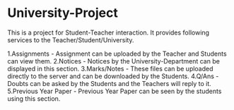 # University-Project

This is a project for Student-Teacher interaction.
It provides following services to the Teacher/Student/University.

1.Assignments - Assignment can be uploaded by the Teacher and Students can view them.
2.Notices - Notices by the University-Department can be displayed in this section.
3.Marks/Notes - These files can be uploaded directly to the server and can be downloaded by the Students.
4.Q/Ans - Doubts can be asked by the Students and the Teachers will reply to it.
5.Previous Year Paper - Previous Year Paper can be seen by the students using this section.
